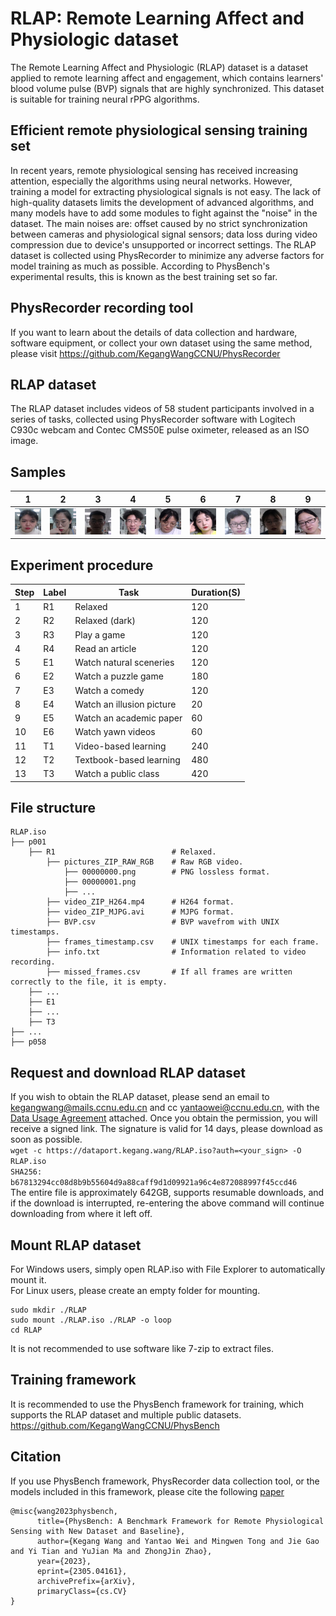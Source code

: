 # RLAP: Remote Learning Affect and Physiologic dataset  

The Remote Learning Affect and Physiologic (RLAP) dataset is a dataset applied to remote learning affect and engagement, which contains learners' blood volume pulse (BVP) signals that are highly synchronized. This dataset is suitable for training neural rPPG algorithms.  

## Efficient remote physiological sensing training set  

In recent years, remote physiological sensing has received increasing attention, especially the algorithms using neural networks. However, training a model for extracting physiological signals is not easy. The lack of high-quality datasets limits the development of advanced algorithms, and many models have to add some modules to fight against the "noise" in the dataset. The main noises are: offset caused by no strict synchronization between cameras and physiological signal sensors; data loss during video compression due to device's unsupported or incorrect settings. The RLAP dataset is collected using PhysRecorder to minimize any adverse factors for model training as much as possible. According to PhysBench's experimental results, this is known as the best training set so far.

## PhysRecorder recording tool
If you want to learn about the details of data collection and hardware, software equipment, or collect your own dataset using the same method, please visit https://github.com/KegangWangCCNU/PhysRecorder

## RLAP dataset  

The RLAP dataset includes videos of 58 student participants involved in a series of tasks, collected using PhysRecorder software with Logitech C930c webcam and Contec CMS50E pulse oximeter, released as an ISO image.

## Samples  

|1|2|3|4|5|6|7|8|9|
|-|-|-|-|-|-|-|-|-|  
|![image](https://github.com/KegangWangCCNU/PICS/blob/main/examples/1_.jpg?raw=true)|![image](https://github.com/KegangWangCCNU/PICS/blob/main/examples/2_.jpg?raw=true)|![image](https://github.com/KegangWangCCNU/PICS/blob/main/examples/3_.jpg?raw=true)|![image](https://github.com/KegangWangCCNU/PICS/blob/main/examples/4_.jpg?raw=true)|![image](https://github.com/KegangWangCCNU/PICS/blob/main/examples/5_.jpg?raw=true)|![image](https://github.com/KegangWangCCNU/PICS/blob/main/examples/6_.jpg?raw=true)|![image](https://github.com/KegangWangCCNU/PICS/blob/main/examples/7_.jpg?raw=true)|![image](https://github.com/KegangWangCCNU/PICS/blob/main/examples/8_.jpg?raw=true)|![image](https://github.com/KegangWangCCNU/PICS/blob/main/examples/9_.jpg?raw=true)|

## Experiment procedure  

|Step|Label|Task|Duration(S)|  
|-|-|-|-|  
|1|R1|Relaxed|120|  
|2|R2|Relaxed (dark)|120|  
|3|R3|Play a game|120|    
|4|R4|Read an article|120|  
|5|E1|Watch natural sceneries|120|  
|6|E2|Watch a puzzle game|180|  
|7|E3|Watch a comedy|120|  
|8|E4|Watch an illusion picture|20|  
|9|E5|Watch an academic paper|60|  
|10|E6|Watch yawn videos|60|  
|11|T1|Video-based learning|240|  
|12|T2|Textbook-based learning|480|  
|13|T3|Watch a public class|420|  

## File structure  

```
RLAP.iso
├── p001
    ├── R1                          # Relaxed.
        ├── pictures_ZIP_RAW_RGB    # Raw RGB video.
            ├── 00000000.png        # PNG lossless format.
            ├── 00000001.png
            ├── ...
        ├── video_ZIP_H264.mp4      # H264 format.
        ├── video_ZIP_MJPG.avi      # MJPG format.
        ├── BVP.csv                 # BVP wavefrom with UNIX timestamps.
        ├── frames_timestamp.csv    # UNIX timestamps for each frame.
        ├── info.txt                # Information related to video recording.
        ├── missed_frames.csv       # If all frames are written correctly to the file, it is empty. 
    ├── ... 
    ├── E1
    ├── ... 
    ├── T3
├── ...
├── p058
```

## Request and download RLAP dataset  
If you wish to obtain the RLAP dataset, please send an email to kegangwang@mails.ccnu.edu.cn and cc yantaowei@ccnu.edu.cn, with the [Data Usage Agreement](https://github.com/KegangWangCCNU/RLAP-dataset/blob/main/RLAP%20Data%20Usage%20Agreement.pdf) attached. 
Once you obtain the permission, you will receive a signed link. The signature is valid for 14 days, please download as soon as possible.  
`wget -c https://dataport.kegang.wang/RLAP.iso?auth=<your_sign> -O RLAP.iso`  
`SHA256: b67813294cc08d8b9b55604d9a88caff9d1d09921a96c4e872088997f45ccd46`  
The entire file is approximately 642GB, supports resumable downloads, and if the download is interrupted, re-entering the above command will continue downloading from where it left off.  

## Mount RLAP dataset  
For Windows users, simply open RLAP.iso with File Explorer to automatically mount it.  
For Linux users, please create an empty folder for mounting.  
```
sudo mkdir ./RLAP 
sudo mount ./RLAP.iso ./RLAP -o loop
cd RLAP
```
It is not recommended to use software like 7-zip to extract files.

## Training framework  

It is recommended to use the PhysBench framework for training, which supports the RLAP dataset and multiple public datasets.  
https://github.com/KegangWangCCNU/PhysBench

## Citation  

If you use PhysBench framework, PhysRecorder data collection tool, or the models included in this framework, please cite the following <a href="https://github.com/KegangWangCCNU/PICS/raw/main/PhysBench.pdf" target="_blank">paper</a>
```
@misc{wang2023physbench,
      title={PhysBench: A Benchmark Framework for Remote Physiological Sensing with New Dataset and Baseline}, 
      author={Kegang Wang and Yantao Wei and Mingwen Tong and Jie Gao and Yi Tian and YuJian Ma and ZhongJin Zhao},
      year={2023},
      eprint={2305.04161},
      archivePrefix={arXiv},
      primaryClass={cs.CV}
}
```
